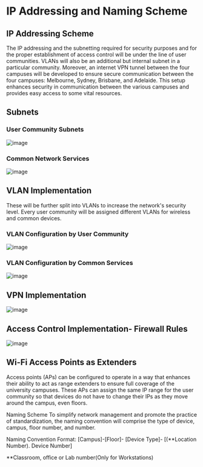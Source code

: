 # IP Addressing and Naming Scheme

## IP Addressing Scheme
The IP addressing and the subnetting required for security purposes and for the proper establishment of access control will be under the line of user communities. VLANs will also be an additional but internal subnet in a particular community. Moreover, an internet VPN tunnel between the four campuses will be developed to ensure secure communication between the four campuses: Melbourne, Sydney, Brisbane, and Adelaide. This setup enhances security in communication between the various campuses and provides easy access to some vital resources.

## Subnets
### User Community Subnets
![image](https://github.com/user-attachments/assets/e9e83359-c7cc-47ec-b5a1-e6651baae4bd)

### Common Network Services
![image](https://github.com/user-attachments/assets/c5acde20-d15a-441e-96ce-452c5664063e)

## VLAN Implementation
These will be further split into VLANs to increase the network's security level. Every user community will be assigned different VLANs for wireless and common devices.

### VLAN Configuration by User Community
![image](https://github.com/user-attachments/assets/28345f43-cc23-43e6-8227-54f0289e16be)

### VLAN Configuration by Common Services

![image](https://github.com/user-attachments/assets/37ee5eb6-04ac-440b-bbb0-27ed0f922c79)

## VPN Implementation

![image](https://github.com/user-attachments/assets/627e96b7-6cae-4d3f-bdaa-c8a8946b75ff)

## Access Control Implementation- Firewall Rules

![image](https://github.com/user-attachments/assets/03c901c4-e18f-452c-b8c2-e84f5085442c)

## Wi-Fi Access Points as Extenders

Access points (APs) can be configured to operate in a way that enhances their ability to act as range extenders to ensure full coverage of the university campuses. These APs can assign the same IP range for the user community so that devices do not have to change their IPs as they move around the campus, even floors. 

Naming Scheme
To simplify network management and promote the practice of standardization, the naming convention will comprise the type of device, campus, floor number, and number. 

Naming Convention
Format: [Campus]-[Floor]- [Device Type]- [(**Location Number). Device Number]

**Classroom, office or Lab number(Only for Workstations)





